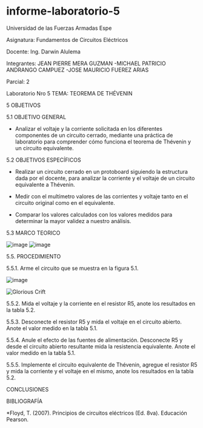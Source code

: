 # informe-laboratorio-5

Universidad de las Fuerzas Armadas Espe

Asignatura: Fundamentos de Circuitos Eléctricos

Docente: Ing. Darwin Alulema

Integrantes: JEAN PIERRE MERA GUZMAN -MICHAEL PATRICIO ANDRANGO CAMPUEZ -JOSE MAURICIO FUEREZ ARIAS

Parcial: 2

Laboratorio Nro 5 TEMA: TEOREMA DE THÉVENIN

5 OBJETIVOS

5.1 OBJETIVO GENERAL

- Analizar el voltaje y la corriente solicitada en los diferentes componentes de un circuito cerrado, mediante una práctica de laboratorio para comprender cómo funciona el teorema de Thévenin y un circuito equivalente.

5.2 OBJETIVOS ESPECÍFICOS

- Realizar un circuito cerrado en un protoboard siguiendo la estructura dada por el docente, para analizar la corriente y el voltaje de un circuito equivalente a Thévenin.

- Medir con el multímetro valores de las corrientes y voltaje tanto en el circuito original como en el equivalente.

- Comparar los valores calculados con los valores medidos para determinar la mayor validez a nuestro análisis.

5.3 MARCO TEORICO

![image](https://user-images.githubusercontent.com/104911658/210898070-612a5990-6ee5-456f-a25c-adca676b9160.png)
![image](https://user-images.githubusercontent.com/104911658/210898555-c2cc1c8f-ee00-41bb-995c-4b9f90422428.png)

5.5. PROCEDIMIENTO

5.5.1. Arme el circuito que se muestra en la figura 5.1.

![image](https://user-images.githubusercontent.com/107088999/210922988-f3587182-e846-4a29-8982-19198ce5ced6.png)

![Glorious Crift](https://user-images.githubusercontent.com/107088999/210926914-fcc395ae-7dc4-498d-bd60-14225fae9113.png)


5.5.2. Mida el voltaje y la corriente en el resistor R5, anote los resultados en la tabla 5.2.


5.5.3. Desconecte el resistor R5 y mida el voltaje en el circuito abierto. Anote el valor
medido en la tabla 5.1.


5.5.4. Anule el efecto de las fuentes de alimentación. Desconecte R5 y desde el circuito
abierto resultante mida la resistencia equivalente. Anote el valor medido en la tabla 5.1.


5.5.5. Implemente el circuito equivalente de Thévenin, agregue el resistor R5 y mida la
corriente y el voltaje en el mismo, anote los resultados en la tabla 5.2.


CONCLUSIONES


BIBLIOGRAFÍA

*Floyd, T. (2007). Principios de circuitos eléctricos (Ed. 8va). Educación Pearson.

